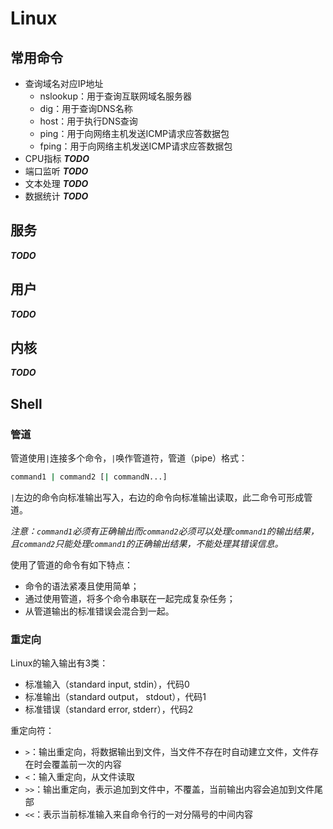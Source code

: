 # Linux

## 常用命令

- 查询域名对应IP地址
    - nslookup：用于查询互联网域名服务器
    - dig：用于查询DNS名称
    - host：用于执行DNS查询
    - ping：用于向网络主机发送ICMP请求应答数据包
    - fping：用于向网络主机发送ICMP请求应答数据包
- CPU指标 ***TODO***
- 端口监听 ***TODO***
- 文本处理 ***TODO***
- 数据统计 ***TODO***

## 服务

***TODO***

## 用户

***TODO***

## 内核

***TODO***

## Shell

### 管道

管道使用`|`连接多个命令，`|`唤作管道符，管道（pipe）格式：

```bash
command1 | command2 [| commandN...]
```

`|`左边的命令向标准输出写入，右边的命令向标准输出读取，此二命令可形成管道。

_注意：`command1`必须有正确输出而`command2`必须可以处理`command1`的输出结果，且`command2`只能处理`command1`的正确输出结果，不能处理其错误信息。_

使用了管道的命令有如下特点：

- 命令的语法紧凑且使用简单；
- 通过使用管道，将多个命令串联在一起完成复杂任务；
- 从管道输出的标准错误会混合到一起。

### 重定向

Linux的输入输出有3类：

- 标准输入（standard input, stdin），代码0
- 标准输出（standard output， stdout），代码1
- 标准错误（standard error, stderr），代码2

重定向符：

- `>`：输出重定向，将数据输出到文件，当文件不存在时自动建立文件，文件存在时会覆盖前一次的内容
- `<`：输入重定向，从文件读取
- `>>`：输出重定向，表示追加到文件中，不覆盖，当前输出内容会追加到文件尾部
- `<<`：表示当前标准输入来自命令行的一对分隔号的中间内容